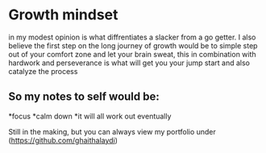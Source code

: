 # **Growth mindset**
in my modest opinion is what diffrentiates a slacker from a go getter. I also believe the first step on the long journey of growth would be to simple step out of your comfort zone and let your brain sweat, this in combination with hardwork and perseverance is what will get you your jump start and also catalyze the process 

## So my notes to self would be:
*focus 
*calm down 
*it will all work out eventually

Still in the making, but you can always view my portfolio under (https://github.com/ghaithalaydi)
